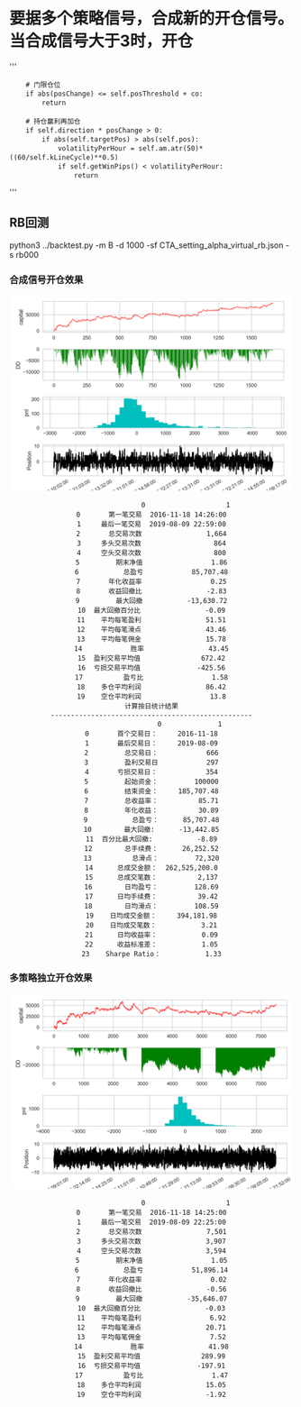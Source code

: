 # 要据多个策略信号，合成新的开仓信号。当合成信号大于3时，开仓

'''

        # 门限仓位
        if abs(posChange) <= self.posThreshold + co:
            return

        # 持仓赢利再加仓
        if self.direction * posChange > 0:
            if abs(self.targetPos) > abs(self.pos):
                volatilityPerHour = self.am.atr(50)*((60/self.kLineCycle)**0.5)
                if self.getWinPips() < volatilityPerHour:
                    return
'''

## RB回测
python3 ../backtest.py -m B -d 1000 -sf CTA_setting_alpha_virtual_rb.json -s rb000

### 合成信号开仓效果

<center>


![](./0_rb000_RealityPosition.png)

```
                 0                    1
0       第一笔交易  2016-11-18 14:26:00
1     最后一笔交易  2019-08-09 22:59:00
2       总交易次数                1,664
3     多头交易次数                  864
4     空头交易次数                  800
5         期末净值                 1.86
6           总盈亏            85,707.48
7       年化收益率                 0.25
8       收益回撤比                -2.83
9         最大回撤           -13,630.72
10  最大回撤百分比                -0.09
11    平均每笔盈利                51.51
12    平均每笔滑点                43.46
13    平均每笔佣金                15.78
14            胜率                43.45
15  盈利交易平均值               672.42
16  亏损交易平均值              -425.56
17          盈亏比                 1.58
18    多仓平均利润                86.42
19    空仓平均利润                 13.8
计算按日统计结果
--------------------------------------------------
                   0              1
0       首个交易日：     2016-11-18
1       最后交易日：     2019-08-09
2         总交易日：            666
3         盈利交易日            297
4       亏损交易日：            354
5         起始资金：         100000
6         结束资金：     185,707.48
7         总收益率：          85.71
8         年化收益：          30.89
9           总盈亏：      85,707.48
10        最大回撤:      -13,442.85
11  百分比最大回撤:           -8.89
12        总手续费：      26,252.52
13          总滑点：         72,320
14      总成交金额：  262,525,200.0
15      总成交笔数：          2,137
16        日均盈亏：         128.69
17      日均手续费：          39.42
18        日均滑点：         108.59
19    日均成交金额：     394,181.98
20    日均成交笔数：           3.21
21      日均收益率：           0.09
22      收益标准差：           1.05
23    Sharpe Ratio：           1.33
```

</center>

### 多策略独立开仓效果

<center>


![](./ATRRSI_rb000_12_AdverseSelectionSpread_rb000_True_.png)

```
                 0                    1
0       第一笔交易  2016-11-18 14:25:00
1     最后一笔交易  2019-08-09 22:25:00
2       总交易次数                7,501
3     多头交易次数                3,907
4     空头交易次数                3,594
5         期末净值                 1.05
6           总盈亏            51,896.14
7       年化收益率                 0.02
8       收益回撤比                -0.56
9         最大回撤           -35,646.07
10  最大回撤百分比                -0.03
11    平均每笔盈利                 6.92
12    平均每笔滑点                20.71
13    平均每笔佣金                 7.52
14            胜率                41.98
15  盈利交易平均值               289.99
16  亏损交易平均值              -197.91
17          盈亏比                 1.47
18    多仓平均利润                15.05
19    空仓平均利润                -1.92
```

</center>
